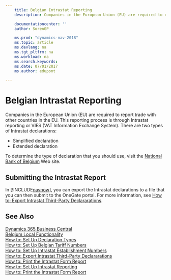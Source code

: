 ```yaml
---
    title: Belgian Intrastat Reporting
    description: Companies in the European Union (EU) are required to report trade with other countries in the EU. This reporting process is through Intrastat reporting or VIES (VAT Information Exchange System).

    documentationcenter: ''
    author: SorenGP

    ms.prod: "dynamics-nav-2018"
    ms.topic: article
    ms.devlang: na
    ms.tgt_pltfrm: na
    ms.workload: na
    ms.search.keywords:
    ms.date: 07/01/2017
    ms.author: edupont

---
```

# Belgian Intrastat Reporting
Companies in the European Union (EU) are required to report trade with other countries in the EU. This reporting process is through Intrastat reporting or VIES (VAT Information Exchange System). There are two types of Intrastat declarations:  

- Simplified declaration  
- Extended declaration  

To determine the type of declaration that you should use, visit the [National Bank of Belgium](https://www.nbb.be/) Web site.  

## Submitting the Intrastat Report  
In [!INCLUDE[navnow](../../includes/navnow_md.md)], you can export the Intrastat declarations to a file that you can then submit to the OneGate portal. For more information, see [How to: Export Intrastat Third-Party Declararations](how-to-export-intrastat-third-party-declararations.md).  

## See Also
[Dynamics 365 Business Central](https://docs.microsoft.com/dynamics365/business-central/)  
[Belgium Local Functionality](belgium-local-functionality.md)   
 [How to: Set Up Declaration Types](how-to-set-up-declaration-types.md)   
 [How to: Set Up Belgian Tariff Numbers](how-to-set-up-belgian-tariff-numbers.md)   
 [How to: Set Up Intrastat Establishment Numbers](how-to-set-up-intrastat-establishment-numbers.md)   
 [How to: Export Intrastat Third-Party Declararations](how-to-export-intrastat-third-party-declararations.md)   
 [How to: Print the Intrastat Form Report](how-to-print-the-intrastat-form-report.md)   
[How to: Set Up Intrastat Reporting](../../finance-how-setup-report-intrastat.md)  
 [How to: Print the Intrastat Form Report](how-to-print-the-intrastat-form-report.md)
